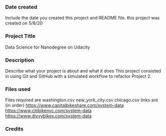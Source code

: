 ### Date created
Include the date you created this project and README file.
this project was created on 5/8/20
### Project Title
Data Science for Nanodegree on Udacity

### Description
Describe what your project is about and what it does
This project consisted in using Git and GitHub with a simulated workflow to refactor Project 2.
### Files used
Files required are
washington.csv
new_york_city.csv
chicago.csv
links are (in order)
https://www.capitalbikeshare.com/system-data
https://www.citibikenyc.com/system-data
https://www.divvybikes.com/system-data
### Credits
